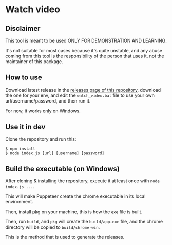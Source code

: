 Watch video
===========

## Disclaimer

This tool is meant to be used ONLY FOR DEMONSTRATION AND LEARNING.

It's not suitable for most cases because it's quite unstable, and any abuse coming from this tool is the responsibility of the person that uses it, not the maintainer of this package.

## How to use

Download latest release in the [releases page of this repository](https://github.com/Pierstoval/WatchVideo/releases), download the one for your env, and edit the `watch_video.bat` file to use your own url/username/password, and then run it.

For now, it works only on Windows.

## Use it in dev

Clone the repository and run this:

```
$ npm install
$ node index.js [url] [username] [password]
```

## Build the executable (on Windows)

After cloning & installing the repository, execute it at least once with `node index.js ...`.

This will make Puppeteer create the chrome executable in its local environment.

Then, install [pkg](https://github.com/zeit/pkg) on your machine, this is how the `exe` file is built.

Then, run `build`, and `pkg` will create the `build/app.exe` file, and the chrome directory will be copied to `build/chrome-win`.

This is the method that is used to generate the releases.
